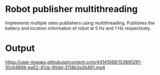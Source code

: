 # Robot publisher multithreading

Implements multiple rates publishers using multithreading. Publishes the battery and location information of robot at 5 Hz and 1 Hz respectively.

# Output

https://user-images.githubusercontent.com/44141068/153691291-10c64868-ea52-41cb-90dd-3114b2e2b481.mp4

